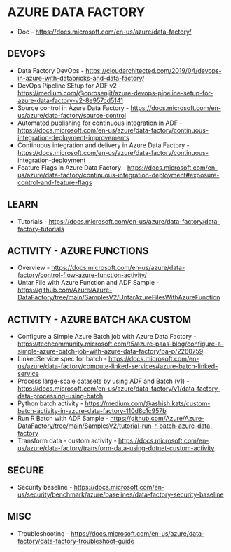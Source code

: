 # AZURE DATA FACTORY

* Doc - https://docs.microsoft.com/en-us/azure/data-factory/

## DEVOPS

* Data Factory DevOps - https://cloudarchitected.com/2019/04/devops-in-azure-with-databricks-and-data-factory/
* DevOps Pipeline SEtup for ADF v2 - https://medium.com/@cprosenjit/azure-devops-pipeline-setup-for-azure-data-factory-v2-8e957cd5141
* Source control in Azure Data Factory - https://docs.microsoft.com/en-us/azure/data-factory/source-control 
* Automated publishing for continuous integration in ADF - https://docs.microsoft.com/en-us/azure/data-factory/continuous-integration-deployment-improvements
* Continuous integration and delivery in Azure Data Factory - https://docs.microsoft.com/en-us/azure/data-factory/continuous-integration-deployment
* Feature Flags in Azure Data Factory - https://docs.microsoft.com/en-us/azure/data-factory/continuous-integration-deployment#exposure-control-and-feature-flags

## LEARN

* Tutorials - https://docs.microsoft.com/en-us/azure/data-factory/data-factory-tutorials

## ACTIVITY - AZURE FUNCTIONS

* Overview - https://docs.microsoft.com/en-us/azure/data-factory/control-flow-azure-function-activity/
* Untar File with Azure Function and ADF Sample - https://github.com/Azure/Azure-DataFactory/tree/main/SamplesV2/UntarAzureFilesWithAzureFunction

## ACTIVITY - AZURE BATCH AKA CUSTOM

* Configure a Simple Azure Batch job with Azure Data Factory - https://techcommunity.microsoft.com/t5/azure-paas-blog/configure-a-simple-azure-batch-job-with-azure-data-factory/ba-p/2260759
* LinkedService spec for batch - https://docs.microsoft.com/en-us/azure/data-factory/compute-linked-services#azure-batch-linked-service
* Process large-scale datasets by using ADF and Batch (v1) - https://docs.microsoft.com/en-us/azure/data-factory/v1/data-factory-data-processing-using-batch
* Python batch activity - https://medium.com/@ashish.kats/custom-batch-activity-in-azure-data-factory-110d8c1c957b
* Run R Batch with ADF Sample - https://github.com/Azure/Azure-DataFactory/tree/main/SamplesV2/tutorial-run-r-batch-azure-data-factory
* Transform data - custom activity - https://docs.microsoft.com/en-us/azure/data-factory/transform-data-using-dotnet-custom-activity

## SECURE

* Security baseline - https://docs.microsoft.com/en-us/security/benchmark/azure/baselines/data-factory-security-baseline

## MISC

* Troubleshooting - https://docs.microsoft.com/en-us/azure/data-factory/data-factory-troubleshoot-guide
